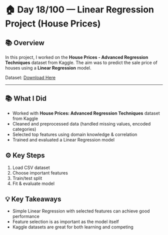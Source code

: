 # 🏠 Day 18/100 — Linear Regression Project (House Prices)

## 📚 Overview
In this project, I worked on the **House Prices - Advanced Regression Techniques** dataset from Kaggle.
The aim was to predict the sale price of houses using a **Linear Regression** model.

Dataset: [Download Here](https://www.kaggle.com/competitions/house-prices-advanced-regression-techniques/data)

---

## 📚 What I Did
- Worked with **House Prices: Advanced Regression Techniques** dataset from Kaggle
- Cleaned and preprocessed data (handled missing values, encoded categories)
- Selected top features using domain knowledge & correlation
- Trained and evaluated a Linear Regression model

## ⚙️ Key Steps
1. Load CSV dataset
2. Choose important features
3. Train/test split
4. Fit & evaluate model

## 💡 Key Takeaways
- Simple Linear Regression with selected features can achieve good performance
- Feature selection is as important as the model itself
- Kaggle datasets are great for both learning and competing
